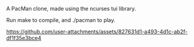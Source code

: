 A PacMan clone, made using the ncurses tui library.

Run make to compile, and ./pacman to play.

https://github.com/user-attachments/assets/827631d1-a493-4d1c-ab2f-df1f35e3bce4

